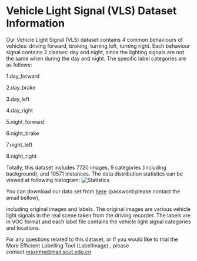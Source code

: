 # Vehicle Light Signal (VLS) Dataset Information


Our Vehicle Light Signal (VLS) dataset contains 4 common behaviours of vehicles: driving forward, braking, turning left, turning right. Each behaviour signal contains 2 classes: day and night, since the lighting signals are not the same when during the day and night. The specific label categories are as follows:

1.day_forward

2.day_brake

3.day_left

4.day_right

5.night_forward

6.night_brake

7.night_left

8.night_right

Totally, this dataset includes 7720 images, 9 categories (including background), and 10571 instances. The data distribution statistics can be viewed at following histogram:
![Statistics](https://github.com/scutDACIM/Vehicle-Light-Signal-VLS-Dataset/blob/master/Statistics.png)

You can download our data set from [here](https://pan.baidu.com/s/1uRJVmHoaNWg72ajDQm32ow) (password:please contact the email bellow), 

including original images and labels. The original images are various vehicle light signals in the real scene taken from the driving recorder. The labels are in VOC format and each label file contains the vehicle light signal categories and locations.

For any questions related to this dataset, or If you would like to trial the More Efficient Labelling Tool (LabelImage) , please contact msxinhe@mail.scut.edu.cn
